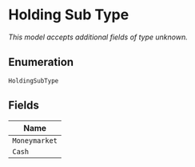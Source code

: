 
# Holding Sub Type

*This model accepts additional fields of type unknown.*

## Enumeration

`HoldingSubType`

## Fields

| Name |
|  --- |
| `Moneymarket` |
| `Cash` |

